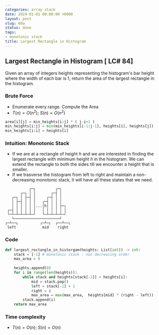 ```yaml
---
categories: array stack
date: 2024-01-01 00:00:00 +0000
layout: post
slug: 60a
status: done
tags:
- monotonic stack
title: Largest Rectangle in Histogram
---
```


## Largest Rectangle in Histogram [ LC# 84]
Given an array of integers heights representing the histogram's bar height where the width of each bar is 1, return the area of the largest rectangle in the histogram.

### Brute Force
- Enumerate every range. Compute the Area
- $T(n) = O(n^2)$; $S(n) = O(n^2)$

```python
area[i][j] = min_heights[i:j] * ( j-i+1 )
min_heights[i:j] = min(min_heights[i-1:j-1], heights[i], heights[j])
min_heights[i:i] = heights[i]
```

### Intuition: Monotonic Stack
- If we are at a rectangle of height $h$ and we are interested in finding the largest rectangle with minimum height $h$ in the histogram. We can extend the rectangle to both the sides till we encounter a height that is smaller.
- If we trasverse the histogram from left to right and maintain a non-decreasing monotonic stack, it will have all these states that we need.

```              
           ┌─┐         ┌─┐    
       ┌─┐ │ │       ┌─┤ │    
   ┌─┐ │ ├─┤ │     ┌─┤ │ │    
   │ ├─┤ │ │ │   ┌─┤ │ │ │    
   │ │ │ │ │ │...│h│ │ │ ├─┐   
 ┌─┤ │ │ │ │ │   │ │ │ │ │ │   
 └─┴─┴─┴─┴─┴─┘   └─┴─┴─┴─┴─┘   
   └─────────────────────┘                
┌─┴──┐          ┌─┴─┐  ┌──┴──┐
 left            mid    right
```          

### Code
```python
def largest_rectangle_in_historgam(heights: List[int]) -> int:
    stack = [-1] # monotonic stack : non decreasing order
    max_area = 0
    
    heights.append(0)
    for i in range(len(heights)):
        while stack and heights[stack[-1]] > heights[i]:
            mid = stack.pop()
            left = stack[-1] + 1
            right = i
            max_area = max(max_area,  heights[mid] * (right - left))
        stack.append(i)
    return max_area
```


### Time complexity
- $T(n) = O(n)$; $S(n) = O(n)$